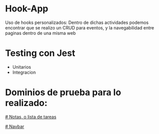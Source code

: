 # Hook-App
Uso de hooks personalizados:
Dentro de dichas actividades podemos encontrar que se realizo un CRUD para eventos, y la navegabilidad entre paginas dentro de una misma web

# Testing con Jest
* Unitarios  
* Integracion

# Dominios de prueba para lo realizado:
[# Notas, o lista de tareas](https://todo-app-elian.netlify.app)

[# Navbar](https://navegacion-elian.netlify.app)
